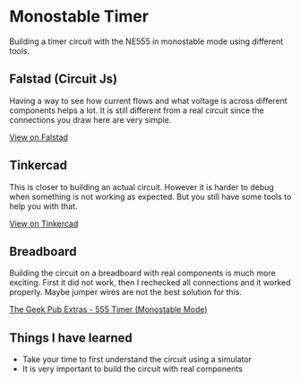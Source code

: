 # Monostable Timer

Building a timer circuit with the NE555 in monostable mode using different tools.

## Falstad (Circuit Js)
Having a way to see how current flows and what voltage is across different components helps a lot.
It is still different from a real circuit since the connections you draw here are very simple.

[View on Falstad](https://www.falstad.com/circuit/circuitjs.html?ctz=CQAgjCAMB0l3BWcZYA4BsB2ATNzZsEBOVA9EAFnKQUhAQFMBaMMAKDHSUwGZyfUFEEWyoQAoWCGQ2AJRCo44hNgVLRYunQp0iUfTARsA7iF7kKnEOlRjL5GafOUrzhASgm1dHiuu3lVRkAJ38xX1UbOys6MHgZAGMw+g8o+hFKKFh4CBg4VCIiOMgCorgiSARNbNyvRR8-DCEIz1MmwIV0IXtPAHNk4kiA9GxpPoUeVQQKIVRJ+kwHVuSW9BKOmU5VdpmxIhnKCjFVABMGADMAQwBXABsAFyZbhhPwAyzIdlD97qPhA+mY2KMn6P3oBzBCEWBi8aR6aXcQTYAGdwd1FNZ1kctG97sFrgw2KE1uE-CTKBi6LgQWiKXRAfRRDDTOTsWY+HTPAB7cB6Lr6HSFcBabLlRYIEZIKm88RsHmRMaCvR5HgVSUfSDqiCqVQ8NhAA)


## Tinkercad
This is closer to building an actual circuit. 
However it is harder to debug when something is not working as expected.
But you still have some tools to help you with that.

[View on Tinkercad](https://www.tinkercad.com/things/gWjp06n4P6I-42-monostable-timer-241218?sharecode=XQRPGMdvWLw51qTHLDux5H3dwEnQkbrP0qCvD-vRcEU)


## Breadboard
Building the circuit on a breadboard with real components is much more exciting.
First it did not work, then I rechecked all connections and it worked properly. 
Maybe jumper wires are not the best solution for this.

[The Geek Pub Extras - 555 Timer (Monostable Mode)](https://www.youtube.com/watch?v=ay1Ry9N7AwY)


## Things I have learned

- Take your time to first understand the circuit using a simulator
- It is very important to build the circuit with real components
